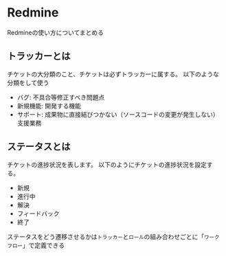 # Redmine

Redmineの使い方についてまとめる

## トラッカーとは

チケットの大分類のこと、チケットは必ずトラッカーに属する。
以下のような分類をして使う

- バグ: 不具合等修正すべき問題点
- 新規機能: 開発する機能
- サポート: 成果物に直接結びつかない（ソースコードの変更が発生しない）支援業務

## ステータスとは

チケットの進捗状況を表します。
以下のようにチケットの進捗状況を設定する。

- 新規
- 進行中
- 解決
- フィードバック
- 終了

ステータスをどう遷移させるかは`トラッカー`と`ロール`の組み合わせごとに「`ワークフロー`」で定義できる
